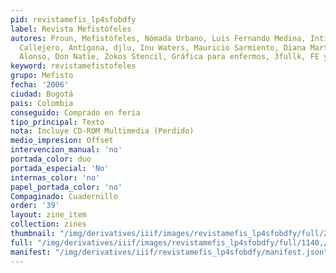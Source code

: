 ```yaml
---
pid: revistamefis_lp4sfobdfy
label: Revista Mefistófeles
autores: Proun, Mefistófeles, Nómada Urbano, Luis Fernando Medina, Inti Guevara, Toxicómano
  Callejero, Antígona, djlu, Inu Waters, Mauricio Sarmiento, Diana Martínez, Omar
  Alonso, Don Natie, Zokos Stencil, Gráfica para enfermos, 3fullk, FE y SA, Don Ramones
keyword: revistamefistofeles
grupo: Mefisto
fecha: '2006'
ciudad: Bogotá
pais: Colombia
conseguido: Comprado en feria
tipo_principal: Texto
nota: Incluye CD-ROM Multimedia (Perdido)
medio_impresion: Offset
intervencion_manual: 'no'
portada_color: duo
portada_especial: 'No'
internas_color: 'no'
papel_portada_color: 'no'
Compaginado: Cuadernillo
order: '39'
layout: zine_item
collection: zines
thumbnail: "/img/derivatives/iiif/images/revistamefis_lp4sfobdfy/full/250,/0/default.jpg"
full: "/img/derivatives/iiif/images/revistamefis_lp4sfobdfy/full/1140,/0/default.jpg"
manifest: "/img/derivatives/iiif/revistamefis_lp4sfobdfy/manifest.json"
---
```

